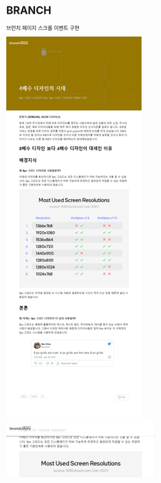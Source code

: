 # BRANCH
브런치 페이지 스크롤 이벤트 구현

<img src="./screencapture-all.png" alt="all screen" style="max-width: 400px">

<img src="./screencapture-header.jpg" alt="scroll header" style="max-width: 400px">
